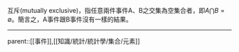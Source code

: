 互斥(mutually exclusive)，指任意兩件事件A、B之交集為空集合者，即$A \bigcap B =\emptyset$。簡言之，A事件跟B事件沒有一樣的結果。
- - -
parent::[[事件]],[[知識/統計/統計學/集合/元素]]
